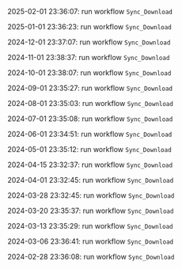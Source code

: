 2025-02-01 23:36:07: run workflow `Sync_Download` 

2025-01-01 23:36:23: run workflow `Sync_Download` 

2024-12-01 23:37:07: run workflow `Sync_Download` 

2024-11-01 23:38:37: run workflow `Sync_Download` 

2024-10-01 23:38:07: run workflow `Sync_Download` 

2024-09-01 23:35:27: run workflow `Sync_Download` 

2024-08-01 23:35:03: run workflow `Sync_Download` 

2024-07-01 23:35:08: run workflow `Sync_Download` 

2024-06-01 23:34:51: run workflow `Sync_Download` 

2024-05-01 23:35:12: run workflow `Sync_Download` 

2024-04-15 23:32:37: run workflow `Sync_Download` 

2024-04-01 23:32:45: run workflow `Sync_Download` 

2024-03-28 23:32:45: run workflow `Sync_Download` 

2024-03-20 23:35:37: run workflow `Sync_Download` 

2024-03-13 23:35:29: run workflow `Sync_Download` 

2024-03-06 23:36:41: run workflow `Sync_Download` 

2024-02-28 23:36:08: run workflow `Sync_Download` 


